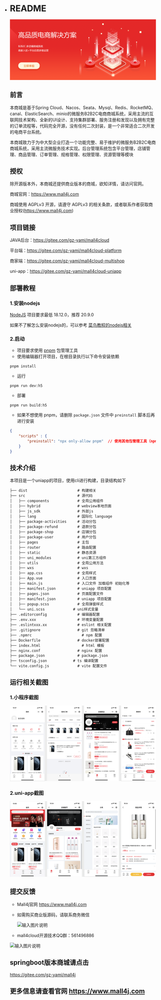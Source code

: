 - # README

  ![image-20210705143529597](doc/img/readme/image-20210705143529597.png)

  ## 前言

  本商城是基于Spring Cloud、Nacos、Seata、Mysql、Redis、RocketMQ、canal、ElasticSearch、minio的微服务B2B2C电商商城系统，采用主流的互联网技术架构、全新的UI设计、支持集群部署、服务注册和发现以及拥有完整的订单流程等，代码完全开源，没有任何二次封装，是一个非常适合二次开发的电商平台系统。

  本商城致力于为中大型企业打造一个功能完整、易于维护的微服务B2B2C电商商城系统，采用主流微服务技术实现。后台管理系统包含平台管理，店铺管理、商品管理、订单管理、规格管理、权限管理、资源管理等模块

  

  ## 授权

  除开源版本外，本商城还提供商业版本的商城，欲知详情，请访问官网。

  商城官网：https://www.mall4j.com

  商城使用 AGPLv3 开源，请遵守 AGPLv3 的相关条款，或者联系作者获取商业授权(https://www.mall4j.com)

  

  ## 项目链接

  JAVA后台：https://gitee.com/gz-yami/mall4cloud

  平台端：https://gitee.com/gz-yami/mall4cloud-platform

  商家端：https://gitee.com/gz-yami/mall4cloud-multishop

  uni-app：https://gitee.com/gz-yami/mall4cloud-uniapp

  ## 部署教程

  ### 1.安装nodejs

  [NodeJS](https://nodejs.org/) 项目要求最低 18.12.0，推荐 20.9.0

  如果不了解怎么安装nodejs的，可以参考 [菜鸟教程的nodejs相关](https://www.runoob.com/nodejs/nodejs-install-setup.html)

  ### 2.启动

  - 项目要求使用 [pnpm](https://www.pnpm.cn/) 包管理工具
  - 使用编辑器打开项目，在根目录执行以下命令安装依赖

  ```
  pnpm install
  ```

  - 运行

  ```
  pnpm run dev:h5
  ```

  - 部署

  ```
  pnpm run build:h5
  ```

  - 如果不想使用 pnpm，请删除 `package.json` 文件中 `preinstall` 脚本后再进行安装

  ```json
  {
      "scripts" : {
          "preinstall": "npx only-allow pnpm"  // 使用其他包管理工具（npm、yarn、cnpm等）请删除此命令
      }
  }
  ```

  ## 技术介绍

  

  本项目是一个uniapp的项目，使用cli进行构建，目录结构如下

  

  ```
  ├── dist                       # 构建相关
  ├── src                        # 源代码
  │   ├── components             # 全局公用组件
  │   ├── hybrid                 # webview本地页面
  │   ├── js_sdk                 # 外部js
  │   ├── lang                   # 国际化 language
  │   ├── package-activities     # 活动分包
  │   ├── package-refund         # 退款分包
  │   ├── package-shop           # 店铺分包
  │   ├── package-user           # 用户分包
  │   ├── pages                  # 主包
  │   ├── router                 # 路由配置
  │   ├── static                 # 静态资源
  │   ├── uni_modules            # uni第三方组件
  │   ├── utils                  # 全局公用方法
  │   ├── wxs                    # wxs
  │   ├── app.css                # 全局样式
  │   ├── App.vue                # 入口页面
  │   ├── main.js                # 入口文件 加载组件 初始化等
  │   ├── manifest.json          # uniapp 项目配置
  │   ├── pages.json             # 页面配置文件
  │   ├── manifest.json          # uniapp 项目配置
  │   ├── popup.scss             # 全局弹窗样式
  │   └── uni.scss         	   # uni样式变量
  ├── .editorconfig              # 编辑器配置
  ├── .env.xxx                   # 环境变量配置
  ├── .eslintxxx.xx              # eslint 相关配置
  ├── .gitignore                 # git 忽略清单
  ├── .npmrc                 	   # npm 配置
  ├── Dockerfile                 # docker部署配置
  ├── index.html             	   # html 模板
  ├── nginx.conf                 # nginx 配置
  ├── package.json               # package.json
  ├── tsconfig.json			   # ts 编译配置
  └── vite.config.js             # vite 配置文件
  ```


  ## 运行相关截图

  ### 1.小程序截图

  ![小程序](doc/img/readme/小程序.png)

  ### 2.uni-app截图

  ![uniapp](doc/img/readme/uniapp.png)

  ## 提交反馈

  - Mall4j官网 https://www.mall4j.com

  - 如需购买商业版源码，请联系商务微信

    ![输入图片说明](https://19838323.s21i.faiusr.com/4/4/ABUIABAEGAAgksmNlAYojomK2gIwrAI4rAI!160x160.png)


  - mall4cloud开源技术QQ群：561496886

  ![输入图片说明](https://images.gitee.com/uploads/images/2021/1119/134157_dd977d46_5094767.png "微信图片_20211119134107.png")

  ## springboot版本商城请点击

  https://gitee.com/gz-yami/mall4j


  ## 更多信息请查看官网 <https://www.mall4j.com>
